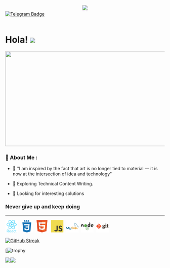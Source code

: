 <div id="header" align="center">
  <img src="https://media1.giphy.com/media/v1.Y2lkPTc5MGI3NjExdTM0NDJ0eXB3c213a3NxMG9zNXB0MnIzYmIxZGozdnp4dWg0YW1xMSZlcD12MV9pbnRlcm5hbF9naWZfYnlfaWQmY3Q9Zw/uISzZpAzbQ4nK/giphy.gif" width="300"/>
</div>

<div id="badges">
  <a href="https://t.me/bootsudoroot">
    <img src="https://img.shields.io/badge/t.me-blue?style=for-the-badge&logo=telegram&logoColor=white" alt="Telegram Badge"/>
  </a>
</div>

<img src="https://komarev.com/ghpvc/?username=frek666&style=flat-square&color=blue" alt=""/>

<h1>
  Hola!
  <img src="https://media.giphy.com/media/hvRJCLFzcasrR4ia7z/giphy.gif" width="25px"/>
</h1>

<div align="center">
  <img src="https://media0.giphy.com/media/v1.Y2lkPTc5MGI3NjExNHk4N3p1MGtpZHlyZjB3NTNpODJsY21oZ2p4ODhzNDZ6M3Zwam94cCZlcD12MV9pbnRlcm5hbF9naWZfYnlfaWQmY3Q9Zw/LOJt1jzWOeZBtPLYbL/giphy.gif" width="600" height="300"/>
</div>


### 	:robot: About Me :

- :telescope: "I am inspired by the fact that art is no longer tied to material — it is now at the intersection of idea and technology"

- :dizzy: Exploring Technical Content Writing.

- :space_invader: Looking for interesting solutions

###    Never give up and keep doing
---
<div>
  <img src="https://github.com/devicons/devicon/blob/master/icons/react/react-original-wordmark.svg" title="React" alt="React" width="40" height="40"/>&nbsp;
  <img src="https://github.com/devicons/devicon/blob/master/icons/css3/css3-plain-wordmark.svg"  title="CSS3" alt="CSS" width="40" height="40"/>&nbsp;
  <img src="https://github.com/devicons/devicon/blob/master/icons/html5/html5-original.svg" title="HTML5" alt="HTML" width="40" height="40"/>&nbsp;
  <img src="https://github.com/devicons/devicon/blob/master/icons/javascript/javascript-original.svg" title="JavaScript" alt="JavaScript" width="40" height="40"/>&nbsp;
  <img src="https://github.com/devicons/devicon/blob/master/icons/mysql/mysql-original-wordmark.svg" title="MySQL"  alt="MySQL" width="40" height="40"/>&nbsp;
  <img src="https://github.com/devicons/devicon/blob/master/icons/nodejs/nodejs-original-wordmark.svg" title="NodeJS" alt="NodeJS" width="40" height="40"/>&nbsp;
  <img src="https://github.com/devicons/devicon/blob/master/icons/git/git-original-wordmark.svg" title="Git" **alt="Git" width="40" height="40"/>
</div>

[![GitHub Streak](http://github-readme-streak-stats.herokuapp.com?user=frek666&theme=dark&background=000000)](https://git.io/streak-stats)

[![trophy](https://github-profile-trophy.vercel.app/?username=frek666&column=3&margin-w=15&margin-h=15)
<div>
  <img height="170" align="left" src="https://github-readme-stats.vercel.app/api?username=frek666&count_private=true&include_all_commits=true" />
  <img src="https://github-readme-stats.vercel.app/api/top-langs/?username=frek666&layout=compact" />
</div>
